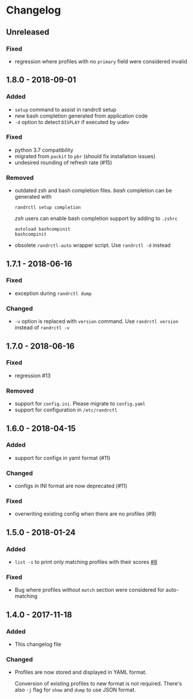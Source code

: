 # Changelog

## Unreleased

### Fixed

- regression where profiles with no `primary` field were considered invalid

## 1.8.0 - 2018-09-01

### Added

- `setup` command to assist in randrctl setup
- new bash completion generated from application code
- `-d` option to detect `DISPLAY` if executed by udev

### Fixed

- python 3.7 compatibility
- migrated from `packit` to `pbr` (should fix installation issues)
- undesired rounding of refresh rate (#15)

### Removed

- outdated zsh and bash completion files. _bash_ completion can be generated with
    ```
    randrctl setup completion
    ```
  _zsh_ users can enable bash completion support by adding to `.zshrc`
    ```
    autoload bashcompinit
    bashcompinit
    ```
- obsolete `randrctl-auto` wrapper script. Use `randrctl -d` instead

## 1.7.1 - 2018-06-16

### Fixed

- exception during `randrctl dump`

### Changed

- `-v` option is replaced with `version` command. Use `randrctl version` instead of `randrctl -v`

## 1.7.0 - 2018-06-16

### Fixed
- regression #13

### Removed

- support for `config.ini`. Please migrate to `config.yaml`
- support for configuration in `/etc/randrctl`

## 1.6.0 - 2018-04-15

### Added

- support for configs in yaml format (#11)

### Changed

- configs in INI format are now deprecated (#11)

### Fixed

- overwriting existing config when there are no profiles (#9)

## 1.5.0 - 2018-01-24

### Added

- `list -s` to print only matching profiles with their scores [#8](https://github.com/edio/randrctl/pull/8)

### Fixed

- Bug where profiles without `match` section were considered for auto-matching

## 1.4.0 - 2017-11-18

### Added

- This changelog file

### Changed

- Profiles are now stored and displayed in YAML format.

  Conversion of existing profiles to new format is not required.
  There's also `-j` flag for `show` and `dump` to use JSON format.
